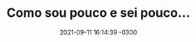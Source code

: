 ---
layout: quotes
title: "Como sou pouco e sei pouco..."
quote: "Como sou pouco e sei pouco, faço o pouco que me cabe me dando por inteiro."
quote_author: "Ariano Suassuna"
date: 2021-09-11 16:14:39 -0300
image: '/assets/uploads/img_bg.png'
categories: Frases
---